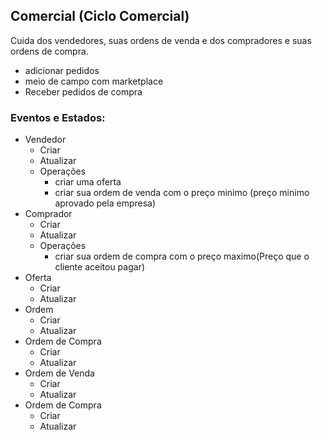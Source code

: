 ## Comercial (Ciclo Comercial)

Cuida dos vendedores, suas ordens de venda e dos compradores e suas ordens de compra.

+ adicionar pedidos
+ meio de campo com marketplace
+ Receber pedidos de compra

### Eventos e Estados:
   + Vendedor
        + Criar
        + Atualizar
        + Operações
          + criar uma oferta 
          + criar sua ordem de venda com o preço minimo (preço minimo aprovado pela empresa)
   + Comprador
        + Criar
        + Atualizar
        + Operações
          + criar sua ordem de compra com o preço maximo(Preço que o cliente aceitou pagar)
   + Oferta
        + Criar
        + Atualizar
   + Ordem
        + Criar
        + Atualizar
   + Ordem de Compra
        + Criar
        + Atualizar
   + Ordem de Venda
        + Criar
        + Atualizar
   + Ordem de Compra
        + Criar
        + Atualizar